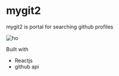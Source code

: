 # mygit2
mygit2 is portal for searching github profiles

![ho](https://user-images.githubusercontent.com/110046953/182872789-c9563dbf-8adf-42a0-b4ed-9e43476bc1cc.png)

Built with
- Reactjs
- github api
